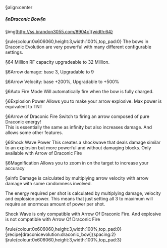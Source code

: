 §align:center
##### §nDraconic Bow§n

§img[http://ss.brandon3055.com/8904c]{width:64}

§rule{colour:0x606060,height:3,width:100%,top_pad:0}
The bows in Draconic Evolution are very powerful with many different configurable settings.

§64 Million RF capacity upgradeable to 32 Million.

§6Arrow damage: base 3, Upgradable to 9

§6Arrow Velocity: base +200%, Upgradable to +500%

§6Auto Fire Mode
Will automatically fire when the bow is fully charged.

§6Explosion Power
Allows you to make your arrow explosive.
Max power is equivalent to TNT

§6Arrow of Draconic Fire
Switch to firing an arrow composed of pure Draconic energy!  
This is essentially the same as infinity but also increases damage.
And allows some other features.

§6Shock Wave Power
This creates a shockwave that deals damage similar to an explosion but more powerful and without damaging blocks.
Only available with Arrow of Draconic Fire

§6Magnification
Allows you to zoom in on the target to increase your accuracy

§aInfo
Damage is calculated by multiplying arrow velocity with arrow damage with some randomness involved.

The energy required per shot is calculated by multiplying damage, velocity and explosion power.
This means that just setting all 3 to maximum will require an enormous amount of power per shot.

Shock Wave is only compatible with Arrow Of Draconic Fire.
And explosive is not compatible with Arrow Of Draconic Fire

§rule{colour:0x606060,height:3,width:100%,top_pad:0}
§recipe[draconicevolution:draconic_bow]{spacing:2}
§rule{colour:0x606060,height:3,width:100%,top_pad:3}